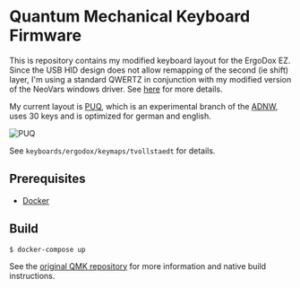 # Quantum Mechanical Keyboard Firmware

This is repository contains my modified keyboard layout for the ErgoDox EZ.  Since the USB HID design does not allow remapping of the second (ie shift) layer, I'm using a standard QWERTZ in conjunction with my modified version of the NeoVars windows driver. See [here](https://github.com/tvollstaedt/neovars_but) for more details.

My current layout is [PUQ](http://adnw.de/index.php?n=Main.OptimierungF%C3%BCrDieGeradeTastaturMitDaumen-Shift), which is an experimental branch of the [ADNW](http://adnw.de), uses 30 keys and is optimized for german and english.

![PUQ](http://adnw.de/uploads/Main/OptimierungF%c3%bcrDieGeradeTastaturMitDaumen-Shift/puqd640.png "PUQ")

See `keyboards/ergodox/keymaps/tvollstaedt` for details.

## Prerequisites

* [Docker](https://www.docker.com/)


## Build

```{r, engine='bash', count_lines}
$ docker-compose up
```

See the [original QMK repository](https://github.com/jackhumbert/qmk_firmware) for more information and native build instructions.

